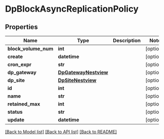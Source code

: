 # DpBlockAsyncReplicationPolicy

## Properties
Name | Type | Description | Notes
------------ | ------------- | ------------- | -------------
**block_volume_num** | **int** |  | [optional] 
**create** | **datetime** |  | [optional] 
**cron_expr** | **str** |  | [optional] 
**dp_gateway** | [**DpGatewayNestview**](DpGatewayNestview.md) |  | [optional] 
**dp_site** | [**DpSiteNestview**](DpSiteNestview.md) |  | [optional] 
**id** | **int** |  | [optional] 
**name** | **str** |  | [optional] 
**retained_max** | **int** |  | [optional] 
**status** | **str** |  | [optional] 
**update** | **datetime** |  | [optional] 

[[Back to Model list]](../README.md#documentation-for-models) [[Back to API list]](../README.md#documentation-for-api-endpoints) [[Back to README]](../README.md)


